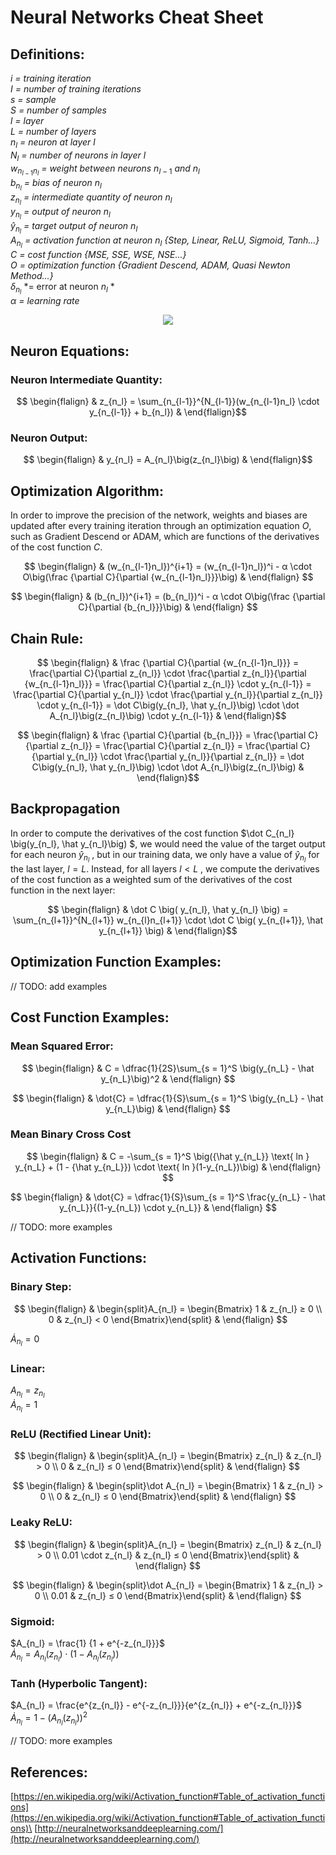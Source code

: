 # Neural Networks Cheat Sheet

## Definitions:
*i = training iteration*\
*I = number of training iterations*\
*s = sample*\
*S = number of samples*\
*l = layer*\
*L = number of layers*\
$n_l$ *= neuron at layer l*\
$N_l$ *= number of neurons in layer l*\
$w_{n_{l-1}n_l}$ *= weight between neurons* $n_{l-1}$ *and* $n_l$\
$b_{n_l}$ *= bias of neuron* $n_l$\
$z_{n_l}$ *= intermediate quantity of neuron* $n_l$\
$y_{n_l}$ *= output of neuron* $n_l$\
$\hat y_{n_l}$ *= target output of neuron* $n_l$\
$A_{n_l}$ *= activation function at neuron* $n_l$ *{Step, Linear, ReLU, Sigmoid, Tanh...}*\
$C$ *= cost function {MSE, SSE, WSE, NSE...}*\
$O$ *= optimization function {Gradient Descend, ADAM, Quasi Newton Method...}*\
$δ_{n_l}$ *= error at neuron $n_l$ *\
$α$ *= learning rate*

<p align="center">
  <img src="https://github.com/alejandrofsevilla/neural_network_notes/assets/110661590/2522d49c-d13d-4544-b7bb-59072d4dabf4" />
</p>

## Neuron Equations:
### Neuron Intermediate Quantity:
$$ \begin{flalign} & z_{n_l} = \sum_{n_{l-1}}^{N_{l-1}}(w_{n_{l-1}n_l} \cdot y_{n_{l-1}} + b_{n_l}) & \end{flalign}$$
### Neuron Output:
$$ \begin{flalign} & y_{n_l} = A_{n_l}\big(z_{n_l}\big) & \end{flalign}$$

## Optimization Algorithm:
In order to improve the precision of the network, weights and biases are updated after every training iteration through an optimization equation $O$, such as Gradient Descend or ADAM, which are functions of the derivatives of the cost function $C$.

$$ \begin{flalign} &
(w_{n_{l-1}n_l})^{i+1} = (w_{n_{l-1}n_l})^i - α \cdot O\big(\frac {\partial C}{\partial {w_{n_{l-1}n_l}}}\big)
& \end{flalign} $$

$$ \begin{flalign} &
(b_{n_l})^{i+1} = (b_{n_l})^i - α \cdot O\big(\frac {\partial C}{\partial {b_{n_l}}}\big)
& \end{flalign} $$

## Chain Rule:

$$ \begin{flalign} &
\frac {\partial C}{\partial {w_{n_{l-1}n_l}}} 
= \frac{\partial C}{\partial z_{n_l}} \cdot \frac{\partial z_{n_l}}{\partial {w_{n_{l-1}n_l}}}
= \frac{\partial C}{\partial z_{n_l}} \cdot y_{n_{l-1}}
= \frac{\partial C}{\partial y_{n_l}} \cdot \frac{\partial y_{n_l}}{\partial z_{n_l}} \cdot y_{n_{l-1}}
= \dot C\big(y_{n_l}, \hat y_{n_l}\big) \cdot \dot A_{n_l}\big(z_{n_l}\big) \cdot y_{n_{l-1}}
& \end{flalign}$$

$$ \begin{flalign} &
\frac {\partial C}{\partial {b_{n_l}}} 
= \frac{\partial C}{\partial z_{n_l}}
= \frac{\partial C}{\partial z_{n_l}}
= \frac{\partial C}{\partial y_{n_l}} \cdot \frac{\partial y_{n_l}}{\partial z_{n_l}}
= \dot C\big(y_{n_l}, \hat y_{n_l}\big) \cdot \dot A_{n_l}\big(z_{n_l}\big)
& \end{flalign}$$

## Backpropagation
In order to compute the derivatives of the cost function $\dot C_{n_l} \big(y_{n_l}, \hat y_{n_l}\big) $, we would need the value of the target output for each neuron $\hat y_{n_l}$ , but in our training data, we only have a value of $\hat y_{n_l}$ for the last layer, $l = L$. Instead, for all layers  $l < L$ , we compute the derivatives of the cost function as a weighted sum of the derivatives of the cost function in the next layer:

$$ \begin{flalign} &
\dot C \big( y_{n_l}, \hat y_{n_l} \big) = \sum_{n_{l+1}}^{N_{l+1}} w_{n_{l}n_{l+1}} \cdot \dot C \big( y_{n_{l+1}}, \hat y_{n_{l+1}} \big) 
& \end{flalign}$$

## Optimization Function Examples:
// TODO: add examples

## Cost Function Examples:
### Mean Squared Error:

$$ \begin{flalign} &
C = \dfrac{1}{2S}\sum_{s = 1}^S \big(y_{n_L} - \hat y_{n_L}\big)^2
& \end{flalign} $$

$$ \begin{flalign} &
\dot{C} = \dfrac{1}{S}\sum_{s = 1}^S \big(y_{n_L} - \hat y_{n_L}\big)
& \end{flalign} $$

### Mean Binary Cross Cost
$$ \begin{flalign} &
C = -\sum_{s = 1}^S \big({\hat y_{n_L}} \text{ ln } y_{n_L} + (1 - {\hat y_{n_L}}) \cdot \text{ ln }(1-y_{n_L})\big)
& \end{flalign} $$

$$ \begin{flalign} &
\dot{C} = \dfrac{1}{S}\sum_{s = 1}^S \frac{y_{n_L} - \hat y_{n_L}}{(1-y_{n_L}) \cdot y_{n_L}}
& \end{flalign} $$

// TODO: more examples

## Activation Functions:
### Binary Step:
$$ \begin{flalign} &
\begin{split}A_{n_l} = \begin{Bmatrix} 1 & z_{n_l} ≥ 0 \\
 0 & z_{n_l} < 0 \end{Bmatrix}\end{split}
& \end{flalign} $$

$\dot A_{n_l} = 0$

### Linear:
$A_{n_l} = z_{n_l}$\
$\dot A_{n_l} = 1$

### ReLU (Rectified Linear Unit):
$$ \begin{flalign} &
\begin{split}A_{n_l} = \begin{Bmatrix} z_{n_l} & z_{n_l} > 0 \\
 0 & z_{n_l} ≤ 0 \end{Bmatrix}\end{split}
& \end{flalign} $$

$$ \begin{flalign} &
\begin{split}\dot A_{n_l} = \begin{Bmatrix} 1 & z_{n_l} > 0 \\
 0 & z_{n_l} ≤ 0 \end{Bmatrix}\end{split}
& \end{flalign} $$

### Leaky ReLU:
$$ \begin{flalign} &
\begin{split}A_{n_l} = \begin{Bmatrix} z_{n_l} & z_{n_l} > 0 \\
 0.01 \cdot z_{n_l} & z_{n_l} ≤ 0 \end{Bmatrix}\end{split}
& \end{flalign} $$

$$ \begin{flalign} &
\begin{split}\dot A_{n_l} = \begin{Bmatrix} 1 & z_{n_l} > 0 \\
 0.01 & z_{n_l} ≤ 0 \end{Bmatrix}\end{split}
& \end{flalign} $$

### Sigmoid:
$A_{n_l} = \frac{1} {1 + e^{-z_{n_l}}}$\
$\dot A_{n_l} = A_{n_l}(z_{n_l}) \cdot (1-A_{n_l}(z_{n_l}))$

### Tanh (Hyperbolic Tangent):
$A_{n_l} = \frac{e^{z_{n_l}} - e^{-z_{n_l}}}{e^{z_{n_l}} + e^{-z_{n_l}}}$\
$\dot A_{n_l} = 1 - \big({A_{n_l}(z_{n_l})}\big)^2$

// TODO: more examples

## References:
[https://en.wikipedia.org/wiki/Activation_function#Table_of_activation_functions](https://en.wikipedia.org/wiki/Activation_function#Table_of_activation_functions)\
[http://neuralnetworksanddeeplearning.com/](http://neuralnetworksanddeeplearning.com/)

